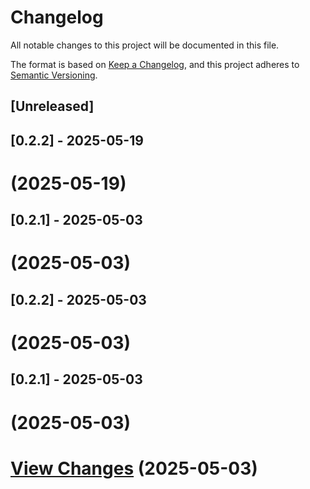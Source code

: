 # Changelog

All notable changes to this project will be documented in this file.

The format is based on [Keep a Changelog](https://keepachangelog.com/en/1.0.0/),
and this project adheres to [Semantic Versioning](https://semver.org/spec/v2.0.0.html).

## [Unreleased]

## [0.2.2] - 2025-05-19
# [](https://github.com/jinto-ag/upstox_instrument_query/compare/v0.2.1...v) (2025-05-19)

## [0.2.1] - 2025-05-03
#  (2025-05-03)

## [0.2.2] - 2025-05-03
# [](https://github.com/jinto-ag/upstox_instrument_query/compare/v0.2.0...v) (2025-05-03)

## [0.2.1] - 2025-05-03
#  (2025-05-03)
# [View Changes](https://github.com/jinto-ag/upstox_instrument_query/compare/v0.2.0...v) (2025-05-03)
